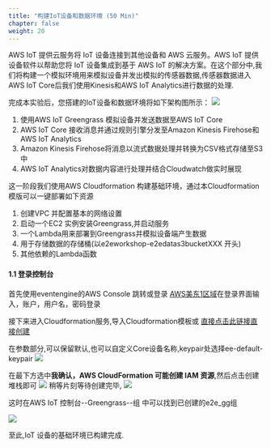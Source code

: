 ```yaml
---
title: "构建IoT设备和数据环境 (50 Min)"
chapter: false
weight: 20
---
```

AWS IoT 提供云服务将 IoT 设备连接到其他设备和 AWS 云服务。AWS IoT 提供设备软件以帮助您将 IoT 设备集成到基于 AWS IoT 的解决方案。在这个部分中,我们将构建一个模拟环境用来模拟设备并发出模拟的传感器数据,传感器数据进入AWS IoT Core后我们使用Kinesis和AWS IoT Analytics进行数据的处理.

完成本实验后，您搭建的IoT设备和数据环境将如下架构图所示：
![](/images/IoT/Arc.png)

1. 使用AWS IoT Greengrass 模拟设备并发送数据至AWS IoT Core
2. AWS IoT Core 接收消息并通过规则引擎分发至Amazon Kinesis Firehose和AWS IoT Analytics
3. Amazon Kinesis Firehose将消息以流式数据处理并转换为CSV格式存储至S3中
4. AWS IoT Analytics对数据内容进行处理并结合Cloudwatch做实时展现


这一阶段我们使用AWS Cloudformation 构建基础环境，通过本Cloudformation模版可以一键部署如下资源
1. 创建VPC 并配置基本的网络设置
2. 启动一个EC2 实例安装Greengrass,并启动服务
3. 一个Lambda用来部署到Greengrass并模拟设备端产生数据
4. 用于存储数据的存储桶(以e2eworkshop-e2edatas3bucketXXX 开头)
5. 其他依赖的Lambda函数


#### 1.1 登录控制台
首先使用eventengine的AWS Console 跳转或登录 [AWS美东1区域](https://us-east-1.console.aws.amazon.com/console/home?region=us-east-1)在登录界面输入，账户，用户名，密码登录

接下来进入Cloudformation服务,导入Cloudformation模板或
[直接点击此链接直接创建](https://us-east-1.console.aws.amazon.com/cloudformation/home?region=us-east-1#/stacks/quickcreate?templateURL=https://pdm-workshop-ue1.s3.amazonaws.com/cfn/e2eworkshop_final.yml&stackName=e2eWorkshop)


在参数部分,可以保留默认,也可以自定义Core设备名称,keypair处选择ee-default-keypair
![](/images/IoT/createstack1.png)

在最下方选中**我确认，AWS CloudFormation 可能创建 IAM 资源**,然后点击创建堆栈即可
![](/images/IoT/creatstack.png)
稍等片刻等待创建完毕,
![](/images/IoT/createstack2.png)

这时在AWS IoT 控制台--Greengrass--组 中可以找到已创建的e2e_gg组

![](/images/IoT/greengrassgroup.png)

至此,IoT 设备的基础环境已构建完成.

